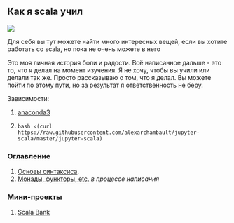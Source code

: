 ## Как я scala учил 

![](https://pp.userapi.com/c639427/v639427301/36a46/xTO4HZimLNA.jpg)

Для себя вы тут можете найти много интересных вещей, если вы хотите работать со scala, но пока не очень можете в него

Это моя личная история боли и радости. Всё написанное дальше - это то, что я делал на момент изучения. Я не хочу, чтобы вы учили или делали так же. Просто рассказываю о том, что я делал. Вы можете пойти по этому пути, но за результат я ответственность не беру.

Зависимости:

1. [anaconda3](https://www.continuum.io/downloads)

2. ```bash <(curl https://raw.githubusercontent.com/alexarchambault/jupyter-scala/master/jupyter-scala)```

### Оглавление
1. [Основы синтаксиса](https://github.com/tvorogme/scala/blob/master/day1/basics.ipynb).
2. [Монады, функторы, etc.](https://github.com/tvorogme/scala/blob/master/day2/monads.ipynb) *в процессе написания*

### Мини-проекты
1. [Scala Bank](https://github.com/tvorogme/scala/blob/master/little-projects/Bank.ipynb)

